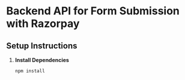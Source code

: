# Backend API for Form Submission with Razorpay

## Setup Instructions

1. **Install Dependencies**
   ```bash
   npm install